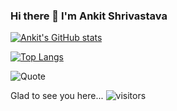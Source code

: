 ### Hi there 👋 I'm Ankit Shrivastava

[![Ankit's GitHub stats](https://github-readme-stats.vercel.app/api?username=ansh47&show_icons=true&theme=aura&count_private=true)](https://github.com/ansh47/github-readme-stats)


[![Top Langs](https://github-readme-stats.vercel.app/api/top-langs/?username=ansh47)](https://github.com/ansh47/github-readme-stats)


![Quote](https://github-readme-quotes.herokuapp.com/quote?theme=dark&animation=default&layout=zues&font=default)



Glad to see you here... ![visitors](https://visitor-badge.glitch.me/badge?page_id=page.id)

<!--
**ansh47/ansh47** is a ✨ _special_ ✨ repository because its `README.md` (this file) appears on your GitHub profile.

Here are some ideas to get you started:

- 🔭 I’m currently working on ...
- 🌱 I’m currently learning ...
- 👯 I’m looking to collaborate on ...
- 🤔 I’m looking for help with ...
- 💬 Ask me about ...
- 📫 How to reach me: ...
- 😄 Pronouns: ...
- ⚡ Fun fact: ...
-->
